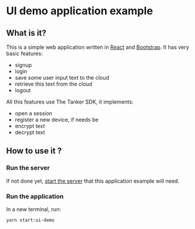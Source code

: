 # UI demo application example

## What is it?

This is a simple web application written in [React](https://reactjs.org/) and [Bootstrap](https://react-bootstrap.github.io/). It has very basic features:
- signup
- login
- save some user input text to the cloud
- retrieve this text from the cloud
- logout

All this features use The Tanker SDK, it implements:
- open a session
- register a new device, if needs be
- encrypt text
- decrypt text

## How to use it ?

### Run the server

If not done yet, [start the server](../../../README.md) that this application example will need.

### Run the application

In a new terminal, run:

```bash
yarn start:ui-demo
```
